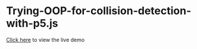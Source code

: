 # Trying-OOP-for-collision-detection-with-p5.js

[Click here](https://joonshakya.github.io/Trying-OOP-for-collision-detection-with-p5.js/) to view the live demo
